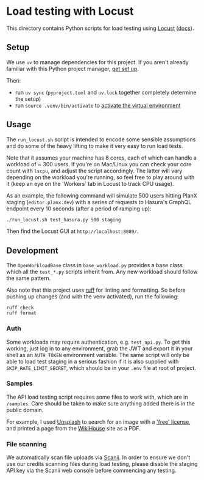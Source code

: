 # Load testing with Locust

This directory contains Python scripts for load testing using [Locust](https://locust.io/) ([docs](https://docs.locust.io/en/stable/)).

## Setup

We use `uv` to manage dependencies for this project. If you aren't already familiar with this Python project manager, [get set up](https://docs.astral.sh/uv/).

Then:
- run `uv sync` (`pyproject.toml` and `uv.lock` together completely determine the setup)
- run `source .venv/bin/activate` to [activate the virtual environment](https://docs.astral.sh/uv/pip/environments/#using-a-virtual-environment)

## Usage

The `run_locust.sh` script is intended to encode some sensible assumptions and do some of the heavy lifting to make it very easy to run load tests.

Note that it assumes your machine has 8 cores, each of which can handle a workload of ~ 300 users. If you're on Mac/Linux you can check your core count with `lscpu`, and adjust the script accordingly. The latter will vary depending on the workload you're running, so feel free to play around with it (keep an eye on the 'Workers' tab in Locust to track CPU usage).

As an example, the following command will simulate 500 users hitting PlanX staging (`editor.planx.dev`) with a series of requests to Hasura's GraphQL endpoint every 10 seconds (after a period of ramping up):

```sh
./run_locust.sh test_hasura.py 500 staging
```

Then find the Locust GUI at `http://localhost:8089/`.

## Development

The `OpenWorkloadBase` class in `base_workload.py` provides a base class which all the `test_*.py` scripts inherit from. Any new workload should follow the same pattern.

Also note that this project uses [ruff](https://docs.astral.sh/ruff/) for linting and formatting. So before pushing up changes (and with the venv activated), run the following:

```
ruff check
ruff format
```

### Auth

Some workloads may require authentication, e.g. `test_api.py`. To get this working, just log in to any environment, grab the JWT and export it in your shell as an `AUTH_TOKEN` environment variable. The same script will only be able to load test staging in a serious fashion if it is also supplied with `SKIP_RATE_LIMIT_SECRET`, which should be in your `.env` file at root of project.

### Samples

The API load testing script requires some files to work with, which are in `/samples`. Care should be taken to make sure anything added there is in the public domain.

For example, I used [Unsplash](https://unsplash.com/s/photos/tree?license=free) to search for an image with a ['free' license](https://unsplash.com/license), and printed a page from the [WikiHouse](https://www.wikihouse.cc/) site as a PDF.

### File scanning

We automatically scan file uploads via [Scanii](https://scanii.com/). In order to ensure we don't use our credits scanning files during load testing, please disable the staging API key via the Scanii web console before commencing any testing.